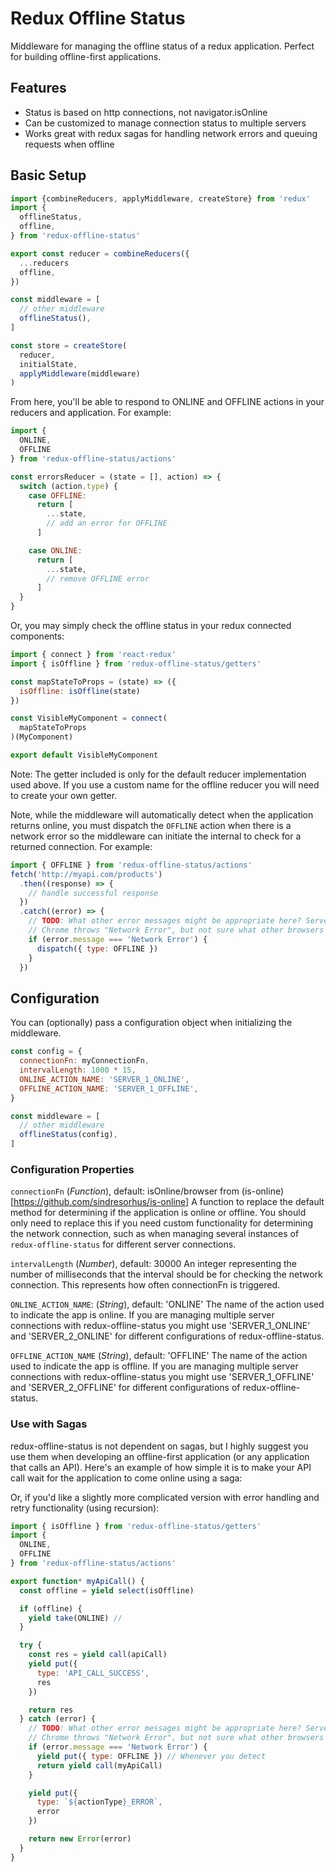 # Redux Offline Status
Middleware for managing the offline status of a redux application. Perfect for building offline-first applications.

## Features
* Status is based on http connections, not navigator.isOnline
* Can be customized to manage connection status to multiple servers
* Works great with redux sagas for handling network errors and queuing requests when offline

## Basic Setup
```js
import {combineReducers, applyMiddleware, createStore} from 'redux'
import {
  offlineStatus,
  offline,
} from 'redux-offline-status'

export const reducer = combineReducers({
  ...reducers
  offline,
})

const middleware = [
  // other middleware
  offlineStatus(),
]

const store = createStore(
  reducer,
  initialState,
  applyMiddleware(middleware)
)
```
From here, you'll be able to respond to ONLINE and OFFLINE actions in your reducers and application. For example:
```js
import {
  ONLINE,
  OFFLINE
} from 'redux-offline-status/actions'

const errorsReducer = (state = [], action) => {
  switch (action.type) {
    case OFFLINE:
      return [
        ...state,
        // add an error for OFFLINE
      ]

    case ONLINE:
      return [
        ...state,
        // remove OFFLINE error
      ]
  }
}
```

Or, you may simply check the offline status in your redux connected components:
```js
import { connect } from 'react-redux'
import { isOffline } from 'redux-offline-status/getters'

const mapStateToProps = (state) => ({
  isOffline: isOffline(state)
})

const VisibleMyComponent = connect(
  mapStateToProps
)(MyComponent)

export default VisibleMyComponent
```
Note: The getter included is only for the default reducer implementation used above. If you use a custom name for the offline reducer you will need to create your own getter.

Note, while the middleware will automatically detect when the application returns online, you must dispatch the `OFFLINE` action when there is a network error so the middleware can initiate the internal to check for a returned connection. For example:
```js
import { OFFLINE } from 'redux-offline-status/actions'
fetch('http://myapi.com/products')
  .then((response) => {
    // handle successful response
  })
  .catch((error) => {
    // TODO: What other error messages might be appropriate here? Server errors?
    // Chrome throws "Network Error", but not sure what other browsers do
    if (error.message === 'Network Error') {
      dispatch({ type: OFFLINE })
    }
  })
```

## Configuration
You can (optionally) pass a configuration object when initializing the middleware.
```js
const config = {
  connectionFn: myConnectionFn,
  intervalLength: 1000 * 15,
  ONLINE_ACTION_NAME: 'SERVER_1_ONLINE',
  OFFLINE_ACTION_NAME: 'SERVER_1_OFFLINE',
}

const middleware = [
  // other middleware
  offlineStatus(config),
]
```

### Configuration Properties
`connectionFn` (_Function_), default: isOnline/browser from (is-online)[https://github.com/sindresorhus/is-online]
A function to replace the default method for determining if the application is online or offline. You should only need to replace this if you need custom functionality for determining the network connection, such as when managing several instances of `redux-offline-status` for different server connections.

`intervalLength` (_Number_), default: 30000
An integer representing the number of milliseconds that the interval should be for checking the network connection. This represents how often connectionFn is triggered.

`ONLINE_ACTION_NAME`: (_String_), default: 'ONLINE'
The name of the action used to indicate the app is online. If you are managing multiple server connections with redux-offline-status you might use 'SERVER_1_ONLINE' and 'SERVER_2_ONLINE' for different configurations of redux-offline-status.

`OFFLINE_ACTION_NAME` (_String_), default: 'OFFLINE'
The name of the action used to indicate the app is offline. If you are managing multiple server connections with redux-offline-status you might use 'SERVER_1_OFFLINE' and 'SERVER_2_OFFLINE' for different configurations of redux-offline-status.

### Use with Sagas
redux-offline-status is not dependent on sagas, but I highly suggest you use them when developing an offline-first application (or any application that calls an API). Here's an example of how simple it is to make your API call wait for the application to come online using a saga:

Or, if you'd like a slightly more complicated version with error handling and retry functionality (using recursion):
```js
import { isOffline } from 'redux-offline-status/getters'
import {
  ONLINE,
  OFFLINE
} from 'redux-offline-status/actions'

export function* myApiCall() {
  const offline = yield select(isOffline)

  if (offline) {
    yield take(ONLINE) //
  }

  try {
    const res = yield call(apiCall)
    yield put({
      type: 'API_CALL_SUCCESS',
      res
    })

    return res
  } catch (error) {
    // TODO: What other error messages might be appropriate here? Server errors?
    // Chrome throws "Network Error", but not sure what other browsers do
    if (error.message === 'Network Error') {
      yield put({ type: OFFLINE }) // Whenever you detect
      return yield call(myApiCall)
    }

    yield put({
      type: `${actionType}_ERROR`,
      error
    })

    return new Error(error)
  }
}
```
